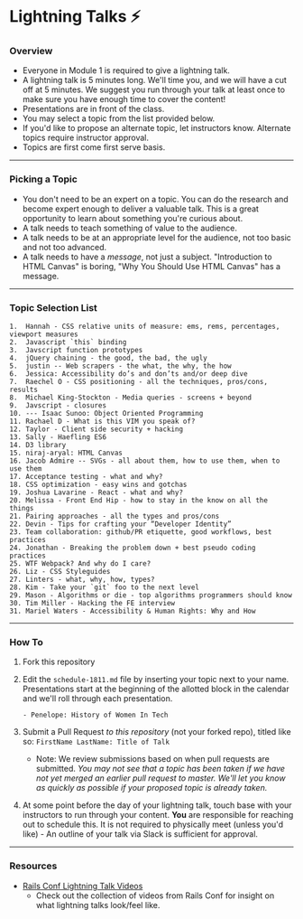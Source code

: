# Lightning Talks :zap:

### Overview

* Everyone in Module 1 is required to give a lightning talk.
* A lightning talk is 5 minutes long. We'll time you, and we will have a cut off at 5 minutes. We suggest you run through your talk at least once to make sure you have enough time to cover the content!
* Presentations are in front of the class.
* You may select a topic from the list provided below. 
* If you'd like to propose an alternate topic, let instructors know. Alternate topics require instructor approval. 
* Topics are first come first serve basis.

---

### Picking a Topic

* You don't need to be an expert on a topic. You can do the research and become expert enough to deliver a valuable talk. This is a great opportunity to learn about something you're curious about.
* A talk needs to teach something of value to the audience.
* A talk needs to be at an appropriate level for the audience, not too basic and not too advanced.
* A talk needs to have a *message*, not just a subject. "Introduction to HTML Canvas" is boring, "Why You Should Use HTML Canvas" has a message.

---

### Topic Selection List
```
1.  Hannah - CSS relative units of measure: ems, rems, percentages, viewport measures
2.  Javascript `this` binding
3.  Javscript function prototypes
4.  jQuery chaining - the good, the bad, the ugly
5.  justin -- Web scrapers - the what, the why, the how
6.  Jessica: Accessibility do’s and don’ts and/or deep dive
7.  Raechel O - CSS positioning - all the techniques, pros/cons, results
8.  Michael King-Stockton - Media queries - screens + beyond
9.  Javscript - closures
10. --- Isaac Sunoo: Object Oriented Programming
11. Rachael D - What is this VIM you speak of?
12. Taylor - Client side security + hacking
13. Sally - Haefling ES6
14. D3 library
15. niraj-aryal: HTML Canvas
16. Jacob Admire -- SVGs - all about them, how to use them, when to use them
17. Acceptance testing - what and why?
18. CSS optimization - easy wins and gotchas
19. Joshua Lavarine - React - what and why?
20. Melissa - Front End Hip - how to stay in the know on all the things
21. Pairing approaches - all the types and pros/cons
22. Devin - Tips for crafting your “Developer Identity”
23. Team collaboration: github/PR etiquette, good workflows, best practices
24. Jonathan - Breaking the problem down + best pseudo coding practices
25. WTF Webpack? And why do I care?
26. Liz - CSS Styleguides
27. Linters - what, why, how, types?
28. Kim - Take your `git` foo to the next level
29. Mason - Algorithms or die - top algorithms programmers should know
30. Tim Miller - Hacking the FE interview
31. Mariel Waters - Accessibility & Human Rights: Why and How
```

---

### How To

1. Fork this repository 
2. Edit the `schedule-1811.md` file by inserting your topic next to your name. Presentations start at the beginning of the allotted block in the calendar and we'll roll through each presentation. 

	```
	- Penelope: History of Women In Tech 
	```

3. Submit a Pull Request *to this repository* (not your forked repo), titled like so: `FirstName LastName: Title of Talk`

	* Note: We review submissions based on when pull requests are submitted. *You may not see that a topic has been taken if we have not yet merged an earlier pull request to master. We'll let you know as quickly as possible if your proposed topic is already taken.*

4. At some point before the day of your lightning talk, touch base with your instructors to run through your content. **You** are responsible for reaching out to schedule this. It is not required to physically meet (unless you'd like) - An outline of your talk via Slack is sufficient for approval.

---- 

### Resources 
* [Rails Conf Lightning Talk Videos](https://www.youtube.com/watch?v=DHHHnPwSY5I)
	- Check out the collection of videos from Rails Conf for insight on what lightning talks look/feel like. 
